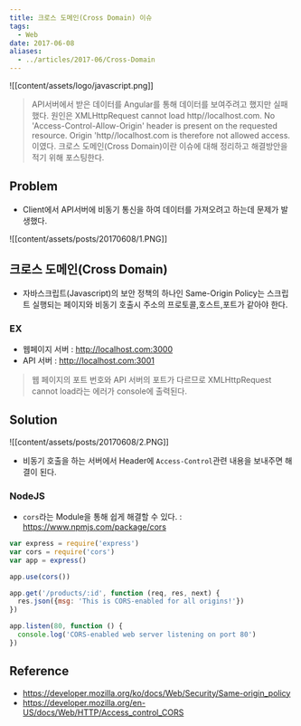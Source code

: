 ```yaml
---
title: 크로스 도메인(Cross Domain) 이슈
tags:
  - Web
date: 2017-06-08
aliases: 
  - ../articles/2017-06/Cross-Domain
---
```


![[content/assets/logo/javascript.png]]

> API서버에서 받은 데이터를 Angular를 통해 데이터를 보여주려고 했지만 실패했다. 원인은 XMLHttpRequest cannot load http//localhost.com. No 'Access-Control-Allow-Origin' header is present on the requested resource. Origin 'http//localhost.com is therefore not allowed access. 이였다. 크로스 도메인(Cross Domain)이란 이슈에 대해 정리하고 해결방안을 적기 위해 포스팅한다.

## Problem

- Client에서 API서버에 비동기 통신을 하여 데이터를 가져오려고 하는데 문제가 발생했다.

![[content/assets/posts/20170608/1.PNG]]


## 크로스 도메인(Cross Domain)
- 자바스크립트(Javascript)의 보안 정책의 하나인 Same-Origin Policy는 스크립트 실행되는 페이지와 비동기 호출시 주소의 프로토콜,호스트,포트가 같아야 한다.

### EX
- 웹페이지 서버 : http://localhost.com:3000
- API 서버 : http://localhost.com:3001

> 웹 페이지의 포트 번호와 API 서버의 포트가 다르므로 XMLHttpRequest cannot load라는 에러가 console에 출력된다.

## Solution
![[content/assets/posts/20170608/2.PNG]]

- 비동기 호출을 하는 서버에서 Header에 `Access-Control`관련 내용을 보내주면 해결이 된다.

### NodeJS
- `cors`라는 Module을 통해 쉽게 해결할 수 있다. : <https://www.npmjs.com/package/cors>

``` javascript
var express = require('express')
var cors = require('cors')
var app = express()

app.use(cors())

app.get('/products/:id', function (req, res, next) {
  res.json({msg: 'This is CORS-enabled for all origins!'})
})

app.listen(80, function () {
  console.log('CORS-enabled web server listening on port 80')
})
```

## Reference
- <https://developer.mozilla.org/ko/docs/Web/Security/Same-origin_policy>
- <https://developer.mozilla.org/en-US/docs/Web/HTTP/Access_control_CORS>
